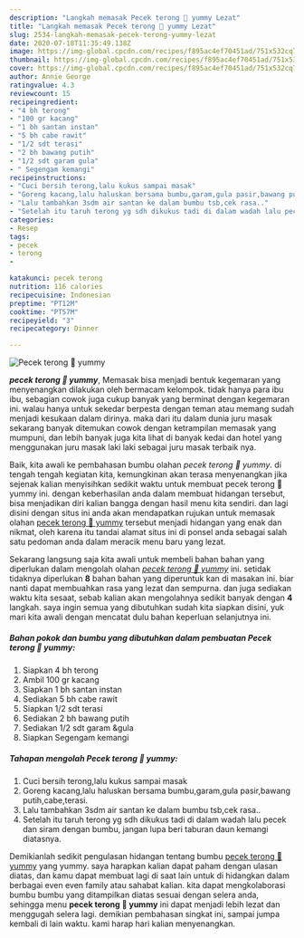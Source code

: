 ```yaml
---
description: "Langkah memasak Pecek terong 🍆 yummy Lezat"
title: "Langkah memasak Pecek terong 🍆 yummy Lezat"
slug: 2534-langkah-memasak-pecek-terong-yummy-lezat
date: 2020-07-18T11:35:49.138Z
image: https://img-global.cpcdn.com/recipes/f895ac4ef70451ad/751x532cq70/pecek-terong-🍆-yummy-foto-resep-utama.jpg
thumbnail: https://img-global.cpcdn.com/recipes/f895ac4ef70451ad/751x532cq70/pecek-terong-🍆-yummy-foto-resep-utama.jpg
cover: https://img-global.cpcdn.com/recipes/f895ac4ef70451ad/751x532cq70/pecek-terong-🍆-yummy-foto-resep-utama.jpg
author: Annie George
ratingvalue: 4.3
reviewcount: 15
recipeingredient:
- "4 bh terong"
- "100 gr kacang"
- "1 bh santan instan"
- "5 bh cabe rawit"
- "1/2 sdt terasi"
- "2 bh bawang putih"
- "1/2 sdt garam gula"
- " Segengam kemangi"
recipeinstructions:
- "Cuci bersih terong,lalu kukus sampai masak"
- "Goreng kacang,lalu haluskan bersama bumbu,garam,gula pasir,bawang putih,cabe,terasi."
- "Lalu tambahkan 3sdm air santan ke dalam bumbu tsb,cek rasa.."
- "Setelah itu taruh terong yg sdh dikukus tadi di dalam wadah lalu pecek dan siram dengan bumbu, jangan lupa beri taburan daun kemangi diatasnya."
categories:
- Resep
tags:
- pecek
- terong
- 

katakunci: pecek terong  
nutrition: 116 calories
recipecuisine: Indonesian
preptime: "PT12M"
cooktime: "PT57M"
recipeyield: "3"
recipecategory: Dinner

---
```



![Pecek terong 🍆 yummy](https://img-global.cpcdn.com/recipes/f895ac4ef70451ad/751x532cq70/pecek-terong-🍆-yummy-foto-resep-utama.jpg)

<b><i>pecek terong 🍆 yummy</i></b>, Memasak bisa menjadi bentuk kegemaran yang menyenangkan dilakukan oleh bermacam kelompok. tidak hanya para ibu ibu, sebagian cowok juga cukup banyak yang berminat dengan kegemaran ini. walau hanya untuk sekedar berpesta dengan teman atau memang sudah menjadi kesukaan dalam dirinya. maka dari itu dalam dunia juru masak sekarang banyak ditemukan cowok dengan ketrampilan memasak yang mumpuni, dan lebih banyak juga kita lihat di banyak kedai dan hotel yang menggunakan juru masak laki laki sebagai juru masak terbaik nya.

Baik, kita awali ke pembahasan bumbu olahan <i>pecek terong 🍆 yummy</i>. di tengah tengah kegiatan kita, kemungkinan akan terasa menyenangkan jika sejenak kalian menyisihkan sedikit waktu untuk membuat pecek terong 🍆 yummy ini. dengan keberhasilan anda dalam membuat hidangan tersebut, bisa menjadikan diri kalian bangga dengan hasil menu kita sendiri. dan lagi disini dengan situs ini anda akan mendapatkan rujukan untuk memasak olahan <u>pecek terong 🍆 yummy</u> tersebut menjadi hidangan yang enak dan nikmat, oleh karena itu tandai alamat situs ini di ponsel anda sebagai salah satu pedoman anda dalam meracik menu baru yang lezat.




Sekarang langsung saja kita awali untuk membeli bahan bahan yang diperlukan dalam mengolah olahan <u><i>pecek terong 🍆 yummy</i></u> ini. setidak tidaknya diperlukan <b>8</b> bahan bahan yang diperuntuk kan di masakan ini. biar nanti dapat membuahkan rasa yang lezat dan sempurna. dan juga sediakan waktu kita sesaat, sebab kalian akan mengolahnya sedikit banyak dengan <b>4</b> langkah. saya ingin semua yang dibutuhkan sudah kita siapkan disini, yuk mari kita awali dengan mencatat dulu bahan keperluan selanjutnya ini.

<!--inarticleads1-->

##### Bahan pokok dan bumbu yang dibutuhkan dalam pembuatan Pecek terong 🍆 yummy:

1. Siapkan 4 bh terong
1. Ambil 100 gr kacang
1. Siapkan 1 bh santan instan
1. Sediakan 5 bh cabe rawit
1. Siapkan 1/2 sdt terasi
1. Sediakan 2 bh bawang putih
1. Sediakan 1/2 sdt garam &amp;gula
1. Siapkan  Segengam kemangi




<!--inarticleads2-->

##### Tahapan mengolah Pecek terong 🍆 yummy:

1. Cuci bersih terong,lalu kukus sampai masak
1. Goreng kacang,lalu haluskan bersama bumbu,garam,gula pasir,bawang putih,cabe,terasi.
1. Lalu tambahkan 3sdm air santan ke dalam bumbu tsb,cek rasa..
1. Setelah itu taruh terong yg sdh dikukus tadi di dalam wadah lalu pecek dan siram dengan bumbu, jangan lupa beri taburan daun kemangi diatasnya.




Demikianlah sedikit pengulasan hidangan tentang bumbu <u>pecek terong 🍆 yummy</u> yang yummy. saya harapkan kalian dapat paham dengan ulasan diatas, dan kamu dapat membuat lagi di saat lain untuk di hidangkan dalam berbagai even even family atau sahabat kalian. kita dapat mengkolaborasi bumbu bumbu yang ditampilkan diatas sesuai dengan selera anda, sehingga menu <b>pecek terong 🍆 yummy</b> ini dapat menjadi lebih lezat dan menggugah selera lagi. demikian pembahasan singkat ini, sampai jumpa kembali di lain waktu. kami harap hari kalian menyenangkan.
